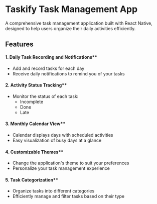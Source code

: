 # Taskify Task Management App

A comprehensive task management application built with React Native, designed to help users organize their daily activities efficiently.

## Features

 #### 1. Daily Task Recording and Notifications**
   - Add and record tasks for each day
   - Receive daily notifications to remind you of your tasks

#### 2. Activity Status Tracking**
   - Monitor the status of each task:
     - Incomplete
     - Done
     - Late

#### 3. Monthly Calendar View**
   - Calendar displays days with scheduled activities
   - Easy visualization of busy days at a glance

#### 4. Customizable Themes**
   - Change the application's theme to suit your preferences
   - Personalize your task management experience

#### 5. Task Categorization**
   - Organize tasks into different categories
   - Efficiently manage and filter tasks based on their type
